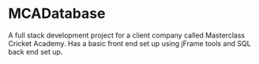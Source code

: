 # MCADatabase
A full stack development project for a client company called Masterclass Cricket Academy. Has a basic front end set up using jFrame tools and SQL back end set up.
